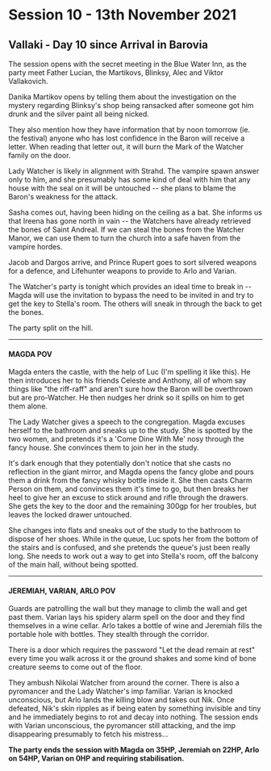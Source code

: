 # Session 10 - 13th November 2021

## Vallaki - Day 10 since Arrival in Barovia

The session opens with the secret meeting in the Blue Water Inn, as the party meet Father Lucian, the Martikovs, Blinksy, Alec and Viktor Vallakovich.

Danika Martikov opens by telling them about the investigation on the mystery regarding Blinksy's shop being ransacked after someone got him drunk and the silver paint all being nicked. 

They also mention how they have information that by noon tomorrow (ie. the festival) anyone who has lost confidence in the Baron will receive a letter. When reading that letter out, it will burn the Mark of the Watcher family on the door.

Lady Watcher is likely in alignment with Strahd. The vampire spawn answer only to him, and she presumably has some kind of deal with him that any house with the seal on it will be untouched -- she plans to blame the Baron's weakness for the attack.

Sasha comes out, having been hiding on the ceiling as a bat. She informs us that Ireena has gone north in vain -- the Watchers have already retrieved the bones of Saint Andreal. If we can steal the bones from the Watcher Manor, we can use them to turn the church into a safe haven from the vampire hordes.

Jacob and Dargos arrive, and Prince Rupert goes to sort silvered weapons for a defence, and Lifehunter weapons to provide to Arlo and Varian.

The Watcher's party is tonight which provides an ideal time to break in -- Magda will use the invitation to bypass the need to be invited in and try to get the key to Stella's room. The others will sneak in through the back to get the bones.

The party split on the hill. 

___

#### MAGDA POV

Magda enters the castle, with the help of Luc (I'm spelling it like this). He then introduces her to his friends Celeste and Anthony, all of whom say things like "the riff-raff" and aren't sure how the Baron will be overthrown but are pro-Watcher. He then nudges her drink so it spills on him to get them alone.

The Lady Watcher gives a speech to the congregation. Magda excuses herself to the bathroom and sneaks up to the study. She is spotted by the two women, and pretends it's a 'Come Dine With Me' nosy through the fancy house. She convinces them to join her in the study.

It's dark enough that they potentially don't notice that she casts no reflection in the giant mirror, and Magda opens the fancy globe and pours them a drink from the fancy whisky bottle inside it. She then casts Charm Person on them, and convinces them it's time to go, but then breaks her heel to give her an excuse to stick around and rifle through the drawers. She gets the key to the door and the remaining 300gp for her troubles, but leaves the locked drawer untouched.

She changes into flats and sneaks out of the study to the bathroom to dispose of her shoes. While in the queue, Luc spots her from the bottom of the stairs and is confused, and she pretends the queue's just been really long. She needs to work out a way to get into Stella's room, off the balcony of the main hall, without being spotted.

___

#### JEREMIAH, VARIAN, ARLO POV

Guards are patrolling the wall but they manage to climb the wall and get past them. Varian lays his spidery alarm spell on the door and they find themselves in a wine cellar. Arlo takes a bottle of wine and Jeremiah fills the portable hole with bottles. They stealth through the corridor. 

There is a door which requires the password "Let the dead remain at rest" every time you walk across it or the ground shakes and some kind of bone creature seems to come out of the floor.

They ambush Nikolai Watcher from around the corner. There is also a pyromancer and the Lady Watcher's imp familiar. Varian is knocked unconscious, but Arlo lands the killing blow and takes out Nik. Once defeated, Nik's skin ripples as if being eaten by something invisible and tiny and he immediately begins to rot and decay into nothing. The session ends with Varian unconscious, the pyromancer still attacking, and the imp disappearing presumably to fetch his mistress...

**The party ends the session with Magda on 35HP, Jeremiah on 22HP, Arlo on 54HP, Varian on 0HP and requiring stabilisation.**